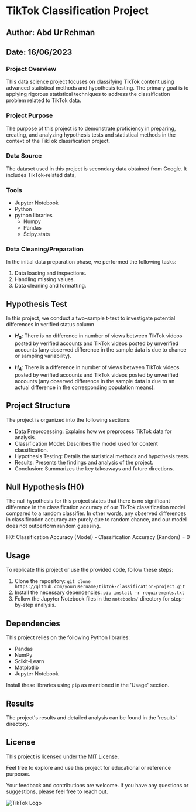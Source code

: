 # TikTok Classification Project

## Author: Abd Ur Rehman
## Date: 16/06/2023

### Project Overview

This data science project focuses on classifying TikTok content using advanced statistical methods and hypothesis testing. The primary goal is to applying rigorous statistical techniques to address the classification problem related to TikTok data.

### Project Purpose

The purpose of this project is to demonstrate proficiency in preparing, creating, and analyzing hypothesis tests and statistical methods in the context of the TikTok classification project.

### Data Source

The dataset used in this project is secondary data obtained from Google. It includes TikTok-related data,

### Tools

- Jupyter Notebook
- Python
- python libraries
  - Numpy
  - Pandas
  - Scipy.stats

### Data Cleaning/Preparation

In the initial data preparation phase, we performed the following tasks:
1. Data loading and inspections.
2. Handling missing values.
3. Data cleaning and formatting.

## Hypothesis Test

In this project, we conduct a two-sample t-test to investigate potential differences in verified status column

- **$H_0$**: There is no difference in number of views between TikTok videos posted by verified accounts and TikTok videos posted by unverified accounts (any observed difference in the sample data is due to chance or sampling variability).

- **$H_A$**: There is a difference in number of views between TikTok videos posted by verified accounts and TikTok videos posted by unverified accounts (any observed difference in the sample data is due to an actual difference in the corresponding population means).



## Project Structure

The project is organized into the following sections:

- Data Preprocessing: Explains how we preprocess TikTok data for analysis.
- Classification Model: Describes the model used for content classification.
- Hypothesis Testing: Details the statistical methods and hypothesis tests.
- Results: Presents the findings and analysis of the project.
- Conclusion: Summarizes the key takeaways and future directions.

## Null Hypothesis (H0)

The null hypothesis for this project states that there is no significant difference in the classification accuracy of our TikTok classification model compared to a random classifier. In other words, any observed differences in classification accuracy are purely due to random chance, and our model does not outperform random guessing.

H0: Classification Accuracy (Model) - Classification Accuracy (Random) = 0

## Usage

To replicate this project or use the provided code, follow these steps:

1. Clone the repository: `git clone https://github.com/yourusername/tiktok-classification-project.git`
2. Install the necessary dependencies: `pip install -r requirements.txt`
3. Follow the Jupyter Notebook files in the `notebooks/` directory for step-by-step analysis.

## Dependencies

This project relies on the following Python libraries:

- Pandas
- NumPy
- Scikit-Learn
- Matplotlib
- Jupyter Notebook

Install these libraries using `pip` as mentioned in the 'Usage' section.

## Results

The project's results and detailed analysis can be found in the 'results' directory.

## License

This project is licensed under the [MIT License](LICENSE).

Feel free to explore and use this project for educational or reference purposes.

Your feedback and contributions are welcome. If you have any questions or suggestions, please feel free to reach out.

![TikTok Logo](tiktok-logo.png)

